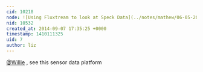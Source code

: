 ```yaml
---
cid: 10218
node: ![Using Fluxtream to look at Speck Data](../notes/mathew/06-05-2014/using-fluxtream-to-look-at-speck-data)
nid: 10532
created_at: 2014-09-07 17:35:25 +0000
timestamp: 1410111325
uid: 7
author: liz
---
```


[@Willie](/profile/Willie) , see this sensor data platform